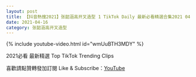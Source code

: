 ```yaml
---
layout: post
title: 【抖音熱搜2021】张韶涵高开叉造型 1 TikTok Daily 最新必看精選合集2021 04 16
date: 2021-04-16
category: 张韶涵高开叉造型
---
```


{% include youtube-video.html id="wmUuBTH3MDY" %}

2021必看 最新精選 Top TikTok Trending Clips

喜歡請點贊轉發加訂閱 Like & Subscribe：[YouTube](https://www.youtube.com/channel/UCAoR7VcanIPd04uEq_GIylA/videos)

